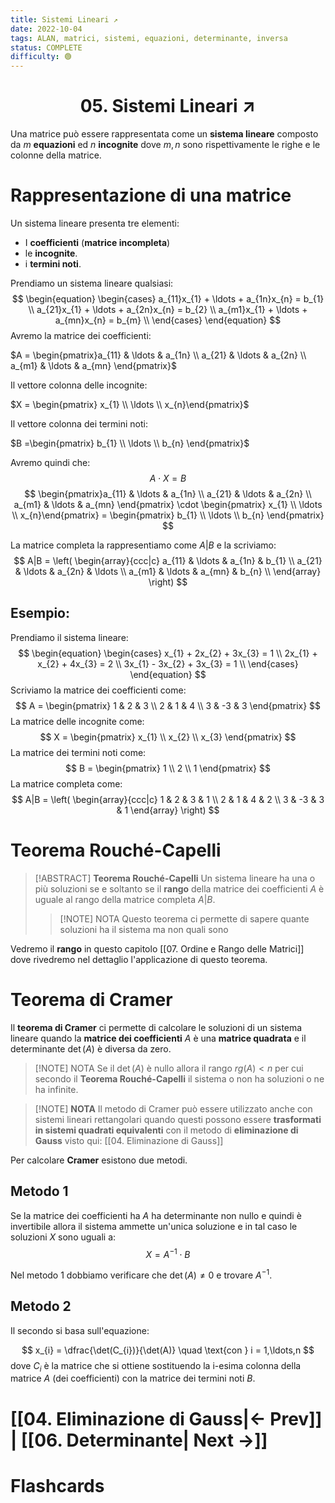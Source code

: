 ```yaml
---
title: Sistemi Lineari ↗️
date: 2022-10-04
tags: ALAN, matrici, sistemi, equazioni, determinante, inversa
status: COMPLETE
difficulty: 🟢
---
```


<h1  style="text-align: center;"> 05. Sistemi Lineari ↗️ </h1>

Una matrice può essere rappresentata come un **sistema lineare** composto da $m$ **equazioni** ed  $n$ **incognite** dove $m,n$ sono rispettivamente le righe e le colonne della matrice.

# Rappresentazione di una matrice

Un sistema lineare presenta tre elementi:
- I **coefficienti** (**matrice incompleta**) 
- le **incognite**.
- i **termini noti**.

Prendiamo un sistema lineare qualsiasi:
$$
\begin{equation}
\begin{cases}
a_{11}x_{1} + \ldots + a_{1n}x_{n} = b_{1} \\
a_{21}x_{1} + \ldots + a_{2n}x_{n} = b_{2} \\
a_{m1}x_{1} + \ldots + a_{mn}x_{n} = b_{m} \\
\end{cases}
\end{equation}
$$
Avremo la matrice dei coefficienti:

$A = \begin{pmatrix}a_{11} &  \ldots & a_{1n} \\ a_{21} &  \ldots & a_{2n}  \\ a_{m1} &  \ldots & a_{mn} \end{pmatrix}$

Il vettore colonna delle incognite:

$X = \begin{pmatrix} x_{1} \\ \ldots \\ x_{n}\end{pmatrix}$

Il vettore colonna dei termini noti:

$B =\begin{pmatrix} b_{1} \\ \ldots \\ b_{n} \end{pmatrix}$ 

Avremo quindi che:
$$
A \cdot X = B 
$$
$$
\begin{pmatrix}a_{11} &  \ldots & a_{1n} \\ a_{21} &  \ldots & a_{2n}  \\ a_{m1} &  \ldots & a_{mn} \end{pmatrix} \cdot \begin{pmatrix} x_{1} \\ \ldots \\ x_{n}\end{pmatrix} = \begin{pmatrix} b_{1} \\ \ldots \\ b_{n} \end{pmatrix} 
$$

La matrice completa la rappresentiamo come $A|B$ e la scriviamo:
$$
A|B = 
\left(
\begin{array}{ccc|c}
a_{11} & \ldots & a_{1n} & b_{1} \\
a_{21} & \ldots & a_{2n} & \ldots \\
a_{m1} & \ldots & a_{mn} & b_{n} \\
\end{array}
\right)
$$


## Esempio:

Prendiamo il sistema lineare:
$$
\begin{equation}
\begin{cases}
x_{1} + 2x_{2} + 3x_{3} = 1 \\
2x_{1} + x_{2} + 4x_{3} = 2 \\
3x_{1} - 3x_{2} + 3x_{3} = 1 \\
\end{cases}
\end{equation}
$$
Scriviamo la matrice dei coefficienti come:
$$
A = \begin{pmatrix}
1 & 2 & 3  \\ 2 & 1 & 4  \\ 3 & -3 & 3 
\end{pmatrix}
$$
La matrice delle incognite come:
$$
X = \begin{pmatrix}
x_{1} \\ x_{2} \\ x_{3}
\end{pmatrix}
$$
La matrice dei termini noti come:
$$
B = \begin{pmatrix}
1 \\ 2 \\ 1
\end{pmatrix}
$$
La matrice completa come:
$$
A|B = 
\left(
\begin{array}{ccc|c}
1 & 2 & 3 & 1 \\ 2 & 1 & 4 & 2 \\ 3 & -3 & 3 & 1
\end{array}
\right)
$$


# Teorema Rouché-Capelli

> [!ABSTRACT] **Teorema Rouché-Capelli**
> Un sistema lineare ha una o più soluzioni se e soltanto se il **rango** della matrice dei coefficienti $A$ è uguale al rango della matrice completa $A|B$.
>
> > [!NOTE] NOTA
> > Questo teorema ci permette di sapere quante soluzioni ha il sistema ma non quali sono

Vedremo il **rango** in questo capitolo [[07. Ordine e Rango delle Matrici]] dove rivedremo nel dettaglio l'applicazione di questo teorema.


# Teorema di Cramer

Il **teorema di Cramer** ci permette di calcolare le soluzioni di un sistema lineare quando la **matrice dei coefficienti** $A$ è una **matrice quadrata** e il determinante $\det(A)$ è diversa da zero.

> [!NOTE] NOTA
> Se il $\det(A)$ è nullo allora il rango $rg(A)<n$ per cui secondo il **Teorema Rouché-Capelli** il sistema o non ha soluzioni o ne ha infinite.


> [!NOTE] **NOTA**
> Il metodo di Cramer può essere utilizzato anche con sistemi lineari rettangolari quando questi possono essere **trasformati in sistemi quadrati equivalenti** con il metodo di **eliminazione di Gauss** visto qui: [[04.  Eliminazione di Gauss]]

Per calcolare **Cramer** esistono due metodi.

## Metodo 1

Se la matrice dei coefficienti ha $A$ ha determinante non nullo e quindi è invertibile allora il sistema ammette un'unica soluzione e in tal caso le soluzioni $X$ sono uguali a:
$$
X = A^{-1}\cdot B
$$

Nel metodo 1 dobbiamo verificare che $\det(A) \not = 0$ e trovare $A^{-1}$.

## Metodo 2

Il secondo si basa sull'equazione:

$$
x_{i} = \dfrac{\det(C_{i})}{\det(A)} \quad \text{con } i = 1,\ldots,n
$$
dove  $C_{i}$ è la matrice che si ottiene sostituendo la i-esima colonna della matrice $A$  (dei coefficienti) con la matrice dei termini noti $B$.
 

# [[04.  Eliminazione di Gauss|← Prev]] | [[06. Determinante| Next →]]






# Flashcards